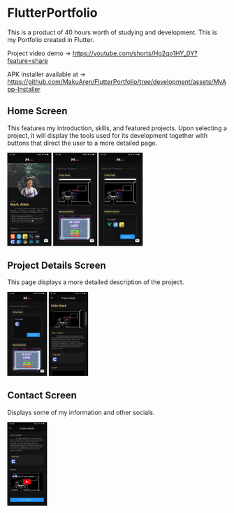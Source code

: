 # FlutterPortfolio
This is a product of 40 hours worth of studying and development. This is my Portfolio created in Flutter. 

Project video demo -> https://youtube.com/shorts/Hg2qo1HY_0Y?feature=share

APK installer available at -> https://github.com/MakuAren/FlutterPortfolio/tree/development/assets/MyApp-Installer

## Home Screen
This features my introduction, skills, and featured projects. Upon selecting a project, it will display the tools used for its development together with buttons that direct the user to a more detailed page.

<img src="./assets/resources/1.jpg" width=20%> <img src="./assets/resources/2.jpg" width=20%> <img src="./assets/resources/3.jpg" width=20%>

## Project Details Screen
This page displays a more detailed description of the project.

<img src="./assets/resources/4.jpg" width=18%> <img src="./assets/resources/5.jpg" width=18%>

## Contact Screen
Displays some of my information and other socials.

<img src="./assets/resources/6.jpg" width=18%>
